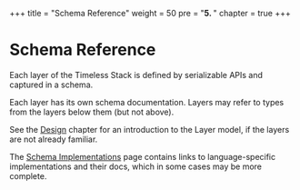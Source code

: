 +++
title = "Schema Reference"
weight = 50
pre = "<b>5. </b>"
chapter = true
+++

# Schema Reference

Each layer of the Timeless Stack is defined by serializable APIs and
captured in a schema.

Each layer has its own schema documentation.
Layers may refer to types from the layers below them (but not above).

See the [Design](/design) chapter for an introduction to the Layer model,
if the layers are not already familiar.

The [Schema Implementations](./implementations) page contains links to
language-specific implementations and their docs,
which in some cases may be more complete.
